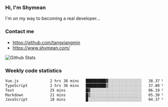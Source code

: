 ### Hi, I'm Shymean

I'm on my way to becoming a real developer...

### Contact me

- <https://github.com/tangxiangmin>
- <https://www.shymean.com/>

![Github Stats](https://github-readme-stats.vercel.app/api?username=tangxiangmin&show_icons=true&theme=dark)


###  Weekly code statistics

<!--START_SECTION:waka-->

```txt
Vue.js              2 hrs 38 mins   █████████▓░░░░░░░░░░░░░░░   38.37 %
TypeScript          2 hrs 36 mins   █████████▒░░░░░░░░░░░░░░░   37.80 %
Text                25 mins         █▓░░░░░░░░░░░░░░░░░░░░░░░   06.19 %
Markdown            21 mins         █▒░░░░░░░░░░░░░░░░░░░░░░░   05.30 %
JavaScript          18 mins         █░░░░░░░░░░░░░░░░░░░░░░░░   04.37 %
```

<!--END_SECTION:waka-->